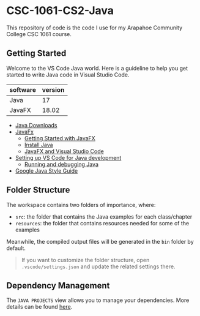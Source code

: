 # CSC-1061-CS2-Java

This repository of code is the code I use for my Arapahoe Community College CSC 1061 course.

## Getting Started

Welcome to the VS Code Java world. Here is a guideline to help you get started to write Java code in Visual Studio Code.

| software | version |
| -------- | ------- |
| Java     | 17      |
| JavaFX   | 18.02   |

-   [Java Downloads](https://www.oracle.com/java/technologies/downloads/)
-   [JavaFx](https://openjfx.io/)
    -   [Getting Started with JavaFX](https://openjfx.io/openjfx-docs/)
    -   [Install Java](https://openjfx.io/openjfx-docs/#install-java)
    -   [JavaFX and Visual Studio Code](https://openjfx.io/openjfx-docs/#install-javafx)
-   [Setting up VS Code for Java development](https://code.visualstudio.com/docs/java/java-tutorial)
    -   [Running and debugging Java](https://code.visualstudio.com/docs/java/java-debugging)
-   [Google Java Style Guide](https://google.github.io/styleguide/javaguide.html)

## Folder Structure

The workspace contains two folders of importance, where:

-   `src`: the folder that contains the Java examples for each class/chapter
-   `resources`: the folder that contains resources needed for some of the examples

Meanwhile, the compiled output files will be generated in the `bin` folder by default.

> If you want to customize the folder structure, open `.vscode/settings.json` and update the related settings there.

## Dependency Management

The `JAVA PROJECTS` view allows you to manage your dependencies. More details can be found [here](https://github.com/microsoft/vscode-java-dependency#manage-dependencies).
